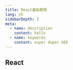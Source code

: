 ```yaml
---
title: React基础教程
lang: zh
sidebarDepth: 2
meta:
  - name: description
    content: hello
  - name: keywords
    content: super duper SEO
---
```


## React